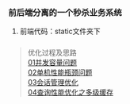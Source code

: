 ### 前后端分离的一个秒杀业务系统
   1. 前端代码：static文件夹下
   
   
### 
>优化过程及思路<br>
[01并发容量问题](./服务器调优/_01并发容量问题.md) <br>
[02单机性能瓶颈问题](./服务器调优/_02单机性能瓶颈问题.md) <br>
[03会话管理优化](./服务器调优/_03会话管理优化.md) <br>
[04查询性能优化之多级缓存](./服务器调优/_04查询性能优化之多级缓存.md) <br>

